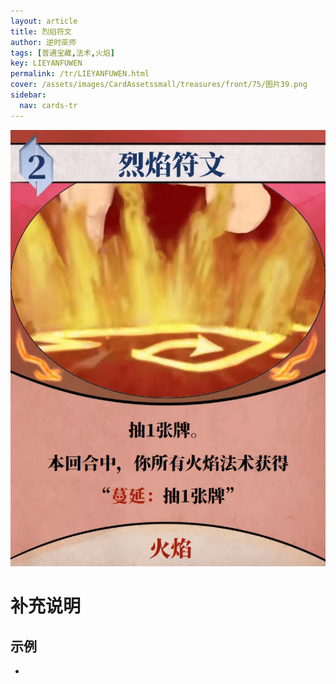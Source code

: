 ```yaml
---
layout: article
title: 烈焰符文
author: 逆时巫师
tags: [普通宝藏,法术,火焰]
key: LIEYANFUWEN
permalink: /tr/LIEYANFUWEN.html
cover: /assets/images/CardAssetssmall/treasures/front/75/图片39.png
sidebar:
  nav: cards-tr
---
```

![](/assets/images/CardAssets/treasures/front/75/图片39.png)

# 补充说明



## 示例
* 